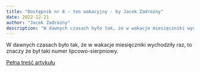 ```yaml
---
title: "Dostępnik nr 8 - ten wakacyjny - by Jacek Zadrożny"
date: 2022-12-21
author: "Jacek Zadrożny"
description: "W dawnych czasach było tak, że w wakacje miesięczniki wychodziły raz, to znaczy że był taki numer lipcowo-sierpniowy."
---
```


W dawnych czasach było tak, że w wakacje miesięczniki wychodziły raz, to znaczy że był taki numer lipcowo-sierpniowy.

[Pełna treść artykułu](https://dostepnik.substack.com/p/dostepnik-nr-8-ten-wakacyjny-1237112)
